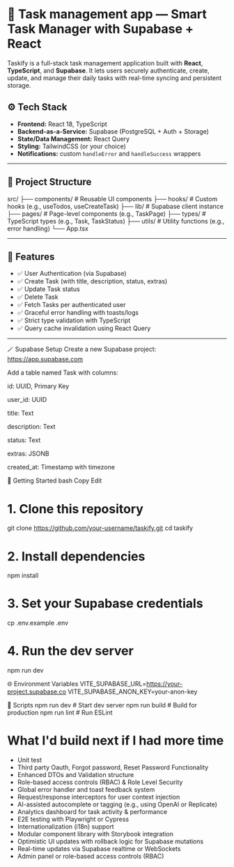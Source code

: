 # 📝 Task management app — Smart Task Manager with Supabase + React

Taskify is a full-stack task management application built with **React**, **TypeScript**, and **Supabase**. It lets users securely authenticate, create, update, and manage their daily tasks with real-time syncing and persistent storage.

## ⚙️ Tech Stack

- **Frontend:** React 18, TypeScript
- **Backend-as-a-Service:** Supabase (PostgreSQL + Auth + Storage)
- **State/Data Management:** React Query
- **Styling:** TailwindCSS (or your choice)
- **Notifications:** custom `handleError` and `handleSuccess` wrappers

---

## 📁 Project Structure

src/
├── components/ # Reusable UI components
├── hooks/ # Custom hooks (e.g., useTodos, useCreateTask)
├── lib/ # Supabase client instance
├── pages/ # Page-level components (e.g., TaskPage)
├── types/ # TypeScript types (e.g., Task, TaskStatus)
├── utils/ # Utility functions (e.g., error handling)
└── App.tsx


---

## 🧠 Features

- ✅ User Authentication (via Supabase)
- ✅ Create Task (with title, description, status, extras)
- ✅ Update Task status
- ✅ Delete Task
- ✅ Fetch Tasks per authenticated user
- ✅ Graceful error handling with toasts/logs
- ✅ Strict type validation with TypeScript
- ✅ Query cache invalidation using React Query

---

🪄 Supabase Setup
Create a new Supabase project: https://app.supabase.com

Add a table named Task with columns:

id: UUID, Primary Key

user_id: UUID

title: Text

description: Text

status: Text

extras: JSONB

created_at: Timestamp with timezone


🚀 Getting Started
bash
Copy
Edit
# 1. Clone this repository
git clone https://github.com/your-username/taskify.git
cd taskify

# 2. Install dependencies
npm install

# 3. Set your Supabase credentials
cp .env.example .env

# 4. Run the dev server
npm run dev

🌐 Environment Variables
VITE_SUPABASE_URL=https://your-project.supabase.co
VITE_SUPABASE_ANON_KEY=your-anon-key

🧹 Scripts
npm run dev      # Start dev server
npm run build    # Build for production
npm run lint     # Run ESLint


# What I'd build next if I had more time
- Unit test
- Third party Oauth, Forgot password, Reset Password Functionality
- Enhanced DTOs and Validation structure
- Role-based access controls (RBAC) & Role Level Security
- Global error handler and toast feedback system
- Request/response interceptors for user context injection
- AI-assisted autocomplete or tagging (e.g., using OpenAI or Replicate)
- Analytics dashboard for task activity & performance
- E2E testing with Playwright or Cypress
- Internationalization (i18n) support
- Modular component library with Storybook integration
- Optimistic UI updates with rollback logic for Supabase mutations
- Real-time updates via Supabase realtime or WebSockets
- Admin panel or role-based access controls (RBAC)